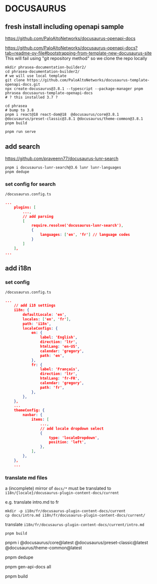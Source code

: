 # DOCUSAURUS

## fresh install including openapi sample

https://github.com/PaloAltoNetworks/docusaurus-openapi-docs

https://github.com/PaloAltoNetworks/docusaurus-openapi-docs?tab=readme-ov-file#bootstrapping-from-template-new-docusaurus-site
This will fail using "git repository method" so we clone the repo locally

```shell
mkdir phrasea-documentation-builder2/
cd phrasea-documentation-builder2/
# we will use local template
git clone https://github.com/PaloAltoNetworks/docusaurus-template-openapi-docs.git
npx create-docusaurus@3.8.1 --typescript --package-manager pnpm phrasea docusaurus-template-openapi-docs
# ? this installed 3.7 ?

cd phrasea
# bump to 3.8
pnpm i react@18 react-dom@18  @docusaurus/core@3.8.1 @docusaurus/preset-classic@3.8.1 @docusaurus/theme-common@3.8.1
pnpm build

pnpm run serve
```

## add search

https://github.com/praveenn77/docusaurus-lunr-search

```shell
pnpm i docusaurus-lunr-search@3.6 lunr lunr-languages
pnpm dedupe
```

### set config for search
`/docusaurus.config.ts`
```json
...
    plugins: [
        ...,
        // add parsing
        [ 
            require.resolve('docusaurus-lunr-search'),
            {
                languages: ['en', 'fr'] // language codes
            }
        ]
    ],
...
```

## add i18n
### set config
`/docusaurus.config.ts`
```json
...
    // add i18 settings
    i18n: {
        defaultLocale: 'en',
        locales: ['en', 'fr'],
        path: 'i18n',
        localeConfigs: {
            en: {
                label: 'English',
                direction: 'ltr',
                htmlLang: 'en-US',
                calendar: 'gregory',
                path: 'en',
            },
            fr: {
                label: 'Français',
                direction: 'ltr',
                htmlLang: 'fr-FR',
                calendar: 'gregory',
                path: 'fr',
            },
        },
    },
    ...
    themeConfig: {
        navbar: {
            items: [
                ...,
                // add locale dropdown select
                {
                    type: 'localeDropdown',
                    position: 'left',
                },
            ],
        },
    },
    ...
```

### translate md files

a (incomplete) mirror of `docs/*` must be translated to `i18n/{locale}/docusaurus-plugin-content-docs/current`

e.g. translate intro.md to fr
```shell
mkdir -p i18n/fr/docusaurus-plugin-content-docs/current
cp docs/intro.md i18n/fr/docusaurus-plugin-content-docs/current/
```
translate `i18n/fr/docusaurus-plugin-content-docs/current/intro.md` 
```shell
pnpm build
```








pnpm i @docusaurus/core@latest @docusaurus/preset-classic@latest @docusaurus/theme-common@latest

pnpm dedupe

pnpm gen-api-docs all

pnpm build

